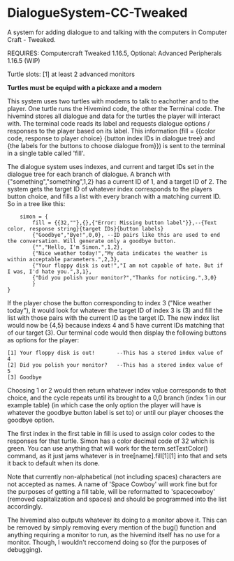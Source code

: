 # DialogueSystem-CC-Tweaked
A system for adding dialogue to and talking with the computers in Computer Craft - Tweaked.


REQUIRES: Computercraft Tweaked 1.16.5, Optional: Advanced Peripherals 1.16.5 (WIP)


Turtle slots:
[1] at least 2 advanced monitors

**Turtles must be equipd with a pickaxe and a modem**

  This system uses two turtles with modems to talk to eachother and to the player. One turtle runs the Hivemind code, the other the Terminal code. The hivemind stores all
dialogue and data for the turtles the player will interact with. The terminal code reads its label and requests dialogue options / responses to the player based on its
label. This information (fill = {{color code, response to player choice} {button index IDs in dialogue tree} and {the labels for the buttons to choose dialogue from}}) is 
sent to the terminal in a single table called 'fill'.

  The dialogue system uses indexes, and current and target IDs set in the dialogue tree for each branch of dialogue. A branch with {"something","something",1,2} has a current 
ID of 1, and a target ID of 2. The system gets the target ID of whatever index corresponds to the players button choice, and fills a list with every branch with a matching 
current ID. So in a tree like this:

```local tree = { 
    simon = {
        fill = {{32,""},{},{"Error: Missing button label"}},--{Text color, response string}{target IDs}{button labels}
        {"Goodbye","Bye!",0,0}, --ID pairs like this are used to end the conversation. Will generate only a goodbye button.
        {"","Hello, I'm Simon.",1,2},
        {"Nice weather today!","My data indicates the weather is within acceptable parameters.",2,3},
        {"Your floppy disk is out!","I am not capable of hate. But if I was, I'd hate you.",3,1},
        {"Did you polish your monitor?","Thanks for noticing.",3,0}
        }
}
```

  If the player chose the button corresponding to index 3 ("Nice weather today"), it would look for whatever the target ID of index 3 is (3) and fill the list with those pairs 
with the current ID as the target ID. The new index list would now be {4,5} because indexs 4 and 5 have current IDs matching that of our target (3). Our terminal code would
then display the following buttons as options for the player:
```
[1] Your floppy disk is out!       --This has a stored index value of 4
[2] Did you polish your monitor?   --This has a stored index value of 5
[3] Goodbye
```
  Choosing 1 or 2 would then return whatever index value corresponds to that choice, and the cycle repeats until its brought to a 0,0 branch (index 1 in our example table)
(in which case the only option the player will have is whatever the goodbye button label is set to) or until our player chooses the goodbye option.

  The first index in the first table in fill is used to assign color codes to the responses for that turtle. Simon has a color decimal code of 32 which is green. You can use
anything that will work for the term.setTextColor() command, as it just jams whatever is in tree[name].fill[1][1] into that and sets it back to default when its done.

  Note that currently non-alphabetical (not including spaces) characters are not accepted as names. A name of 'Space Cowboy' will work fine but for the purposes of getting a fill
table, will be reformatted to 'spacecowboy' (removed capitalization and spaces) and should be programmed into the list accordingly.

  The hivemind also outputs whatever its doing to a monitor above it. This can be removed by simply removing every mention of the bug() function and anything requiring a monitor to
run, as the hivemind itself has no use for a monitor. Though, I wouldn't reccomend doing so (for the purposes of debugging).
